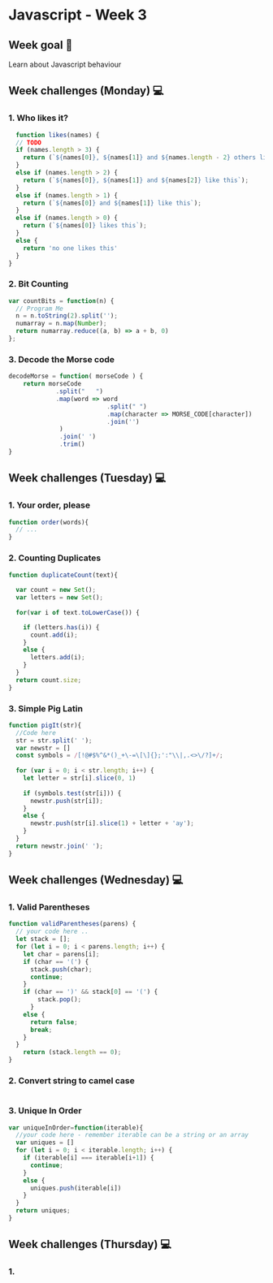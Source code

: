 # Javascript - Week 3

## Week goal 🏁
Learn about Javascript behaviour

## Week challenges (Monday) 💻

### 1. Who likes it? 

```javascript
  function likes(names) {
  // TODO
  if (names.length > 3) {
    return (`${names[0]}, ${names[1]} and ${names.length - 2} others like this` );
  }
  else if (names.length > 2) {
    return (`${names[0]}, ${names[1]} and ${names[2]} like this`);
  }
  else if (names.length > 1) {
    return (`${names[0]} and ${names[1]} like this`);
  }
  else if (names.length > 0) {
    return (`${names[0]} likes this`);
  }
  else {
    return 'no one likes this'
  }
}
```
### 2. Bit Counting

```javascript
var countBits = function(n) {
  // Program Me
  n = n.toString(2).split('');
  numarray = n.map(Number);
  return numarray.reduce((a, b) => a + b, 0)
};
```
### 3. Decode the Morse code

```javascript
decodeMorse = function( morseCode ) {
    return morseCode
             .split("   ")
             .map(word => word
                           .split(" ")
                           .map(character => MORSE_CODE[character])
                           .join('')
              )
              .join(' ')
              .trim()
}
```

## Week challenges (Tuesday) 💻

### 1. Your order, please

```javascript
function order(words){
  // ...
}
```
### 2. Counting Duplicates
```javascript
function duplicateCount(text){
  
  var count = new Set();
  var letters = new Set(); 
  
  for(var i of text.toLowerCase()) {

    if (letters.has(i)) {
      count.add(i);
    }
    else {
      letters.add(i);
    }
  }
  return count.size;
}
```
### 3. Simple Pig Latin
```javascript
function pigIt(str){
  //Code here
  str = str.split(' ');
  var newstr = []
  const symbols = /[!@#$%^&*()_+\-=\[\]{};':"\\|,.<>\/?]+/;
  
  for (var i = 0; i < str.length; i++) {
    let letter = str[i].slice(0, 1)
    
    if (symbols.test(str[i])) {
      newstr.push(str[i]);
    }
    else {
      newstr.push(str[i].slice(1) + letter + 'ay');
    }
  } 
  return newstr.join(' ');
}
```

## Week challenges (Wednesday) 💻

### 1. Valid Parentheses
```javascript
function validParentheses(parens) {
  // your code here ..
  let stack = [];
  for (let i = 0; i < parens.length; i++) {
    let char = parens[i];
    if (char == '(') {
      stack.push(char);
      continue;
    }
    if (char == ')' && stack[0] == '(') {
        stack.pop();
      }
    else {
      return false;
      break;
    }
  }
    return (stack.length == 0);
}
```
### 2. Convert string to camel case
```javascript

```
### 3. Unique In Order
```javascript
var uniqueInOrder=function(iterable){
  //your code here - remember iterable can be a string or an array
  var uniques = []
  for (let i = 0; i < iterable.length; i++) {
    if (iterable[i] === iterable[i+1]) {
      continue;
    }
    else {
      uniques.push(iterable[i])
    }
  }
  return uniques;
}
```

## Week challenges (Thursday) 💻
### 1. 
```javascript

